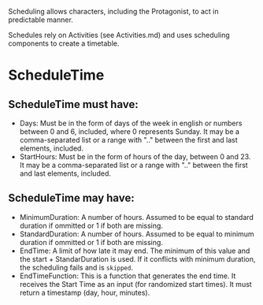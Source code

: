 Scheduling allows characters, including the Protagonist, to act in predictable manner.

Schedules rely on Activities (see Activities.md) and uses scheduling components to create a timetable.

# ScheduleTime
## ScheduleTime must have:
* Days: Must be in the form of days of the week in english or numbers between 0 and 6, included, where 0 represents Sunday. It may be a comma-separated list or a range with ".." between the first and last elements, included.
* StartHours: Must be in the form of hours of the day, between 0 and 23. It may be a comma-separated list or a range with ".." between the first and last elements, included.
## ScheduleTime may have:
* MinimumDuration: A number of hours. Assumed to be equal to standard duration if ommitted or 1 if both are missing.
* StandardDuration: A number of hours. Assumed to be equal to minimum duration if ommitted or 1 if both are missing.
* EndTime: A limit of how late it may end. The minimum of this value and the start + StandarDuration is used. If it conflicts with minimum duration, the scheduling fails and is `skipped`.
* EndTimeFunction: This is a function that generates the end time. It receives the Start Time as an input (for randomized start times). It must return a timestamp (day, hour, minutes).
